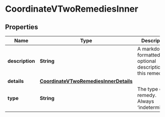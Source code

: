 

# CoordinateVTwoRemediesInner


## Properties

| Name | Type | Description | Notes |
|------------ | ------------- | ------------- | -------------|
|**description** | **String** | A markdown-formatted optional description of this remedy. |  [optional] |
|**details** | [**CoordinateVTwoRemediesInnerDetails**](CoordinateVTwoRemediesInnerDetails.md) |  |  [optional] |
|**type** | **String** | The type of the remedy. Always ‘indeterminate’. |  [optional] |



